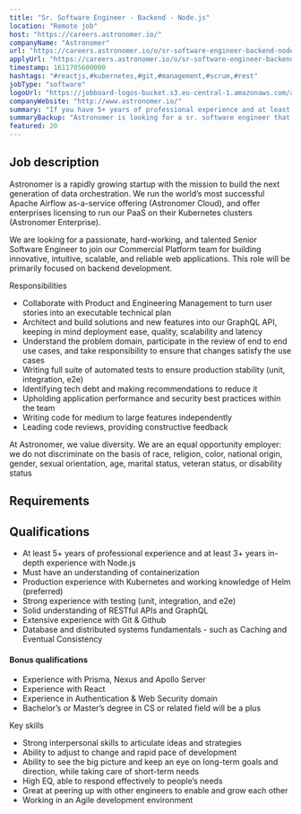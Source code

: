 ```yaml
---
title: "Sr. Software Engineer - Backend - Node.js"
location: "Remote job"
host: "https://careers.astronomer.io/"
companyName: "Astronomer"
url: "https://careers.astronomer.io/o/sr-software-engineer-backend-nodejs"
applyUrl: "https://careers.astronomer.io/o/sr-software-engineer-backend-nodejs/c/new"
timestamp: 1611705600000
hashtags: "#reactjs,#kubernetes,#git,#management,#scrum,#rest"
jobType: "software"
logoUrl: "https://jobboard-logos-bucket.s3.eu-central-1.amazonaws.com/astronomer"
companyWebsite: "http://www.astronomer.io/"
summary: "If you have 5+ years of professional experience and at least 3+ years in-depth experience with Node, Astronomer has a job opening for a sr. software engineer"
summaryBackup: "Astronomer is looking for a sr. software engineer that has experience in: #reactjs, #kubernetes, #git."
featured: 20
---
```


## Job description

Astronomer is a rapidly growing startup with the mission to build the next generation of data orchestration. We run the world’s most successful Apache Airflow as-a-service offering (Astronomer Cloud), and offer enterprises licensing to run our PaaS on their Kubernetes clusters (Astronomer Enterprise).

We are looking for a passionate, hard-working, and talented Senior Software Engineer to join our Commercial Platform team for building innovative, intuitive, scalable, and reliable web applications. This role will be primarily focused on backend development.

Responsibilities

*   Collaborate with Product and Engineering Management to turn user stories into an executable technical plan
*   Architect and build solutions and new features into our GraphQL API, keeping in mind deployment ease, quality, scalability and latency
*   Understand the problem domain, participate in the review of end to end use cases, and take responsibility to ensure that changes satisfy the use cases
*   Writing full suite of automated tests to ensure production stability (unit, integration, e2e)
*   Identifying tech debt and making recommendations to reduce it
*   Upholding application performance and security best practices within the team
*   Writing code for medium to large features independently
*   Leading code reviews, providing constructive feedback

At Astronomer, we value diversity. We are an equal opportunity employer: we do not discriminate on the basis of race, religion, color, national origin, gender, sexual orientation, age, marital status, veteran status, or disability status

## Requirements

## Qualifications

*   At least 5+ years of professional experience and at least 3+ years in-depth experience with Node.js
*   Must have an understanding of containerization
*   Production experience with Kubernetes and working knowledge of Helm (preferred)
*   Strong experience with testing (unit, integration, and e2e)
*   Solid understanding of RESTful APIs and GraphQL
*   Extensive experience with Git & Github
*   Database and distributed systems fundamentals - such as Caching and Eventual Consistency

#### Bonus qualifications

*   Experience with Prisma, Nexus and Apollo Server
*   Experience with React
*   Experience in Authentication & Web Security domain
*   Bachelor’s or Master’s degree in CS or related field will be a plus

Key skills

*   Strong interpersonal skills to articulate ideas and strategies
*   Ability to adjust to change and rapid pace of development
*   Ability to see the big picture and keep an eye on long-term goals and direction, while taking care of short-term needs
*   High EQ, able to respond effectively to people’s needs
*   Great at peering up with other engineers to enable and grow each other
*   Working in an Agile development environment
